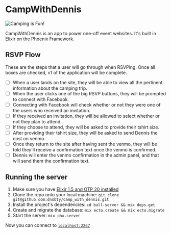 # CampWithDennis
![Camping is Fun!](https://user-images.githubusercontent.com/3421625/37573274-b067baf6-2adb-11e8-8410-56f729c18d2a.gif)

CampWithDennis is an app to power one-off event websites. It's built in Elixir on the Phoenix Framework.

## RSVP Flow
These are the steps that a user will go through when RSVPing. Once all boxes are checked, v1 of the application will be complete.

- [ ] When a user lands on the site, they will be able to view all the pertinent information about the camping trip.
- [ ] When the user clicks one of the big RSVP buttons, they will be prompted to connect with Facebook.
- [ ] Connecting with Facebook will check whether or not they were one of the users who received an invitation.
- [ ] If they received an invitation, they will be allowed to select whether or not they plan to attend.
- [ ] If they choose to attend, they will be asked to provide their tshirt size.
- [ ] After providing their tshirt size, they will be asked to send Dennis the cost on venmo.
- [ ] Once they return to the site after having sent the venmo, they will be told they'll receive a confirmation text once the venmo is confirmed.
- [ ] Dennis will enter the venmo confirmation in the admin panel, and that will send them the confirmation text.

## Running the server

1. Make sure you have [Elixir 1.5 and OTP 20 installed](https://elixir-lang.org/install.html)
2. Clone the repo onto your local machine: `git clone git@github.com:dnsbty/camp_with_dennis.git`
3. Install the project's dependencies: `cd bull-server && mix deps.get`
4. Create and migrate the database: `mix ecto.create && mix ecto.migrate`
5. Start the server: `mix phx.server`

Now you can connect to [`localhost:2267`](http://localhost:2267)
